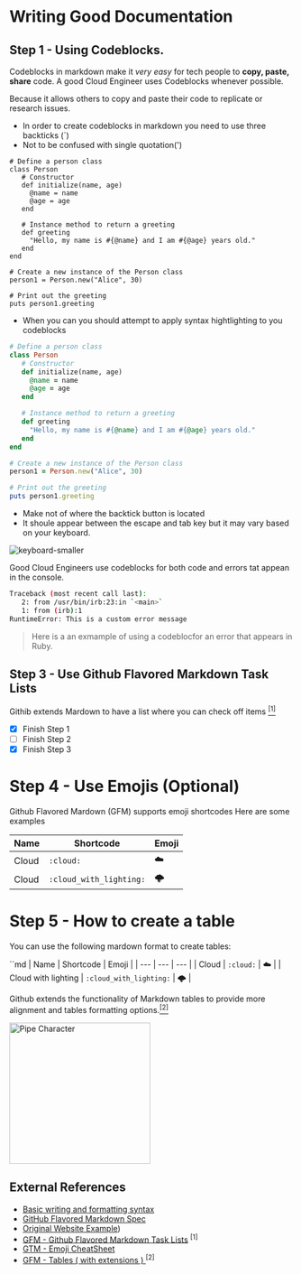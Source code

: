 # Writing Good Documentation

## Step 1 - Using Codeblocks.

Codeblocks in markdown make it *very easy* for tech people to **copy, paste, share** code.
A good Cloud Engineer uses Codeblocks whenever possible.

Because it allows others to copy and paste their code to replicate or research issues.

- In order to create codeblocks in markdown you need to use three backticks (`)
- Not to be confused with single quotation(')


```
# Define a person class
class Person
   # Constructor
   def initialize(name, age)
     @name = name
     @age = age
   end

   # Instance method to return a greeting
   def greeting
     "Hello, my name is #{@name} and I am #{@age} years old."
   end
end

# Create a new instance of the Person class
person1 = Person.new("Alice", 30)

# Print out the greeting
puts person1.greeting
```

- When you can you should attempt to apply syntax hightlighting to you codeblocks
  
```ruby
# Define a person class
class Person
   # Constructor
   def initialize(name, age)
     @name = name
     @age = age
   end

   # Instance method to return a greeting
   def greeting
     "Hello, my name is #{@name} and I am #{@age} years old."
   end
end

# Create a new instance of the Person class
person1 = Person.new("Alice", 30)

# Print out the greeting
puts person1.greeting
```

- Make not of where the backtick button is located
- It shoule appear between the escape and tab key but it may vary based on your keyboard.

![keyboard-smaller](https://github.com/santoroj/github-docs-example/assets/2011384/41355506-9216-4f48-9cb2-1ec80ac9bd1b)


Good Cloud Engineers use codeblocks for both code and errors tat appean in the console.

```bash
Traceback (most recent call last):
   2: from /usr/bin/irb:23:in `<main>`
   1: from (irb):1 
RuntimeError: This is a custom error message
```

>Here  is a an exmample of using  a codeblocfor an error that appears in Ruby.

## Step 3 - Use Github Flavored Markdown Task Lists

Githib extends Mardown to have a list where you can check off items [<sup>[1]</sup>](#external-references)

- [x] Finish Step 1
- [ ] Finish Step 2
- [x] Finish Step 3

# Step 4 - Use Emojis (Optional)
Github Flavored Mardown (GFM) supports emoji shortcodes
Here are some examples

| Name | Shortcode | Emoji |
| --- | --- | --- |
| Cloud | `:cloud:` | :cloud: |
| Cloud | `:cloud_with_lighting:` | 🌩️ |


# Step 5 - How to create a table

You can use the following mardown format to create tables:

``md
| Name | Shortcode | Emoji |
| --- | --- | --- |
| Cloud | `:cloud:` | :cloud: |
| Cloud with lighting | `:cloud_with_lighting:` | 🌩️ |


Github extends the functionality of Markdown tables to provide more alignment and tables formatting options.[<sup>[2]</sup>](#external-references)


<img src="https://github.com/santoroj/github-docs-example/assets/2011384/e762e0f2-7d45-47eb-a292-be829e1ad7a3" alt="Pipe Character" width="250" />



## External References
- [Basic writing and formatting syntax](https://docs.github.com/en/get-started/writing-on-github/getting-started-with-writing-and-formatting-on-github/basic-writing-and-formatting-syntax)
- [GitHub Flavored Markdown Spec ](https://github.github.com/gfm)
- [Original Website Example](https://github.com/omenking/github-docs-example))
- [GFM - Github Flavored Markdown Task Lists](https://docs.github.com/en/get-started/writing-on-github/getting-started-with-writing-and-formatting-on-github/basic-writing-and-formatting-syntax#task-lists)  <sup>[1]</sup>
- [GTM - Emoji CheatSheet](https://github.com/ikatyang/emoji-cheat-sheet)
- [GFM - Tables ( with extensions ) ](https://githib.github.com/gfm/#tables-extension-)<sup>[2]</sup>
